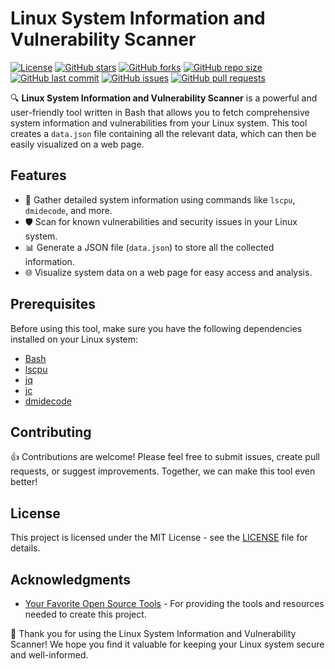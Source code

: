 # Linux System Information and Vulnerability Scanner

[![License](https://img.shields.io/github/license/niksingh710/cli?color=blue)](LICENSE)
[![GitHub stars](https://img.shields.io/github/stars/niksingh710/minor-college?style=social)](https://github.com/niksingh710/minor-college/stargazers)
[![GitHub forks](https://img.shields.io/github/forks/niksingh710/minor-college?style=social)](https://github.com/niksingh710/minor-college/network/members)
[![GitHub repo size](https://img.shields.io/github/repo-size/niksingh710/cli)](https://github.com/niksingh710/cli)
[![GitHub last commit](https://img.shields.io/github/last-commit/niksingh710/minor-college)](https://github.com/niksingh710/minor-college/commits/master)
[![GitHub issues](https://img.shields.io/github/issues/niksingh710/minor-college)](https://github.com/niksingh710/minor-college/issues)
[![GitHub pull requests](https://img.shields.io/github/issues-pr/niksingh710/minor-college)](https://github.com/niksingh710/minor-college/pulls)

🔍 **Linux System Information and Vulnerability Scanner** is a powerful and user-friendly tool written in Bash that allows you to fetch comprehensive system information and vulnerabilities from your Linux system. This tool creates a `data.json` file containing all the relevant data, which can then be easily visualized on a web page.

<!-- ![Screenshot](screenshot.png) -->

## Features

- 🐧 Gather detailed system information using commands like `lscpu`, `dmidecode`, and more.
- 🛡️ Scan for known vulnerabilities and security issues in your Linux system.
- 📊 Generate a JSON file (`data.json`) to store all the collected information.
- 🌐 Visualize system data on a web page for easy access and analysis.

## Prerequisites

Before using this tool, make sure you have the following dependencies installed on your Linux system:

- [Bash](https://www.gnu.org/software/bash/)
- [lscpu](https://man7.org/linux/man-pages/man1/lscpu.1.html)
- [jq](https://stedolan.github.io/jq/)
- [jc](https://github.com/kellyjonbrazil/jc)
- [dmidecode](https://linux.die.net/man/8/dmidecode)

## Contributing

👍 Contributions are welcome! Please feel free to submit issues, create pull requests, or suggest improvements. Together, we can make this tool even better!

## License

This project is licensed under the MIT License - see the [LICENSE](LICENSE) file for details.

## Acknowledgments

- [Your Favorite Open Source Tools](https://opensource.org) - For providing the tools and resources needed to create this project.

🚀 Thank you for using the Linux System Information and Vulnerability Scanner! We hope you find it valuable for keeping your Linux system secure and well-informed.
